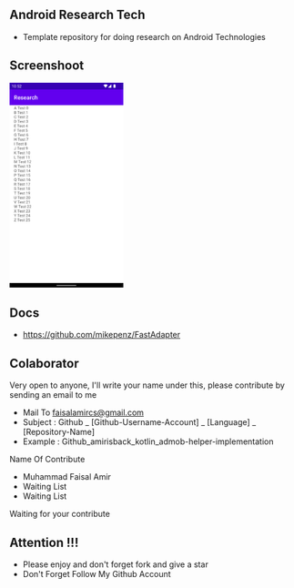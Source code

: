 ## Android Research Tech
- Template repository for doing research on Android Technologies

## Screenshoot
<img width="200px" height="360px" src="docs/image/ss_apps.png">

## Docs
- https://github.com/mikepenz/FastAdapter

## Colaborator
Very open to anyone, I'll write your name under this, please contribute by sending an email to me

- Mail To faisalamircs@gmail.com
- Subject : Github _ [Github-Username-Account] _ [Language] _ [Repository-Name]
- Example : Github_amirisback_kotlin_admob-helper-implementation

Name Of Contribute
- Muhammad Faisal Amir
- Waiting List
- Waiting List

Waiting for your contribute

## Attention !!!
- Please enjoy and don't forget fork and give a star
- Don't Forget Follow My Github Account
